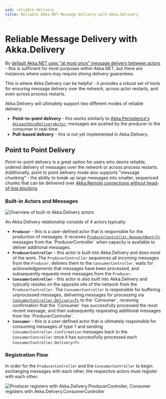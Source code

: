 ```yaml
---
uid: reliable-delivery
title: Reliable Akka.NET Message Delivery with Akka.Delivery
---
```


# Reliable Message Delivery with Akka.Delivery

By [default Akka.NET uses "at most once" message delivery between actors](xref:message-delivery-reliability) - this is sufficient for most purposes within Akka.NET, but there are instances where users may require strong delivery guarantees.

This is where Akka.Delivery can be helpful - it provides a robust set of tools for ensuring message delivery over the network, across actor restarts, and even across process restarts.

Akka.Delivery will ultimately support two different modes of reliable delivery:

* **Point-to-point delivery** - this works similarly to [Akka.Persistence's `AtLeastOnceDeliveryActor`](xref:at-least-once-delivery); messages are pushed by the producer to the consumer in real-time.
* **Pull-based delivery** - this is not yet implemented in Akka.Delivery.

## Point to Point Delivery

Point-to-point delivery is a great option for users who desire reliable, ordered delivery of messages over the network or across process restarts. Additionally, point to point delivery mode also supports "message chunking" - the ability to break up large messages into smaller, sequenced chunks that can be delivered over [Akka.Remote connections without head-of-line blocking](https://petabridge.com/blog/large-messages-and-sockets-in-akkadotnet/).

### Built-in Actors and Messages

![Overview of built-in Akka.Delivery actors](/images/actor/delivery/1-delivery-actors-overview.png)

An Akka.Delivery relationship consists of 4 actors typically:

* **`Producer`** - this is a user-defined actor that is responsible for the production of messages. It receives [`ProducerController.RequestNext<T>`](xref:Akka.Delivery.ProducerController.RequestNext`1) messages from the `ProducerController` when capacity is available to deliver additional messages.
* **`ProducerController`** - this actor is built into Akka.Delivery and does most of the work. The `ProducerController` sequences all incoming messages from the `Producer`, delivers them to the `ConsumerController`, waits for acknowledgements that messages have been processed, and subsequently requests more messages from the `Producer`.
* **`ConsumerController`** - this actor is also built into Akka.Delivery and typically resides on the opposite site of the network from the `ProducerController`. The `ConsumerController` is responsible for buffering unprocessed messages, delivering messages for processing via [`ConsumerController.Delivery<T>`](xref:Akka.Delivery.ConsumerController.Delivery`1) to the `Consumer`, receiving confirmation that the `Consumer` has successfully processed the most recent message, and then subsequently requesting additional messages from the `ProducerController`.
* **`Consumer`** - this is a user-defined actor that is ultimately responsible for consuming messages of type `T` and sending `ConsumerController.Confirmation` messages back to the `ConsumerController` once it has successfully processed each `ConsumerController.Delivery<T>`.

### Registration Flow

In order for the `ProducerController` and the `ConsumerController` to begin exchanging messages with each other, the respective actors must register with each other:

![Producer registers with Akka.Delivery.ProducerController, Consumer registers with Akka.Delivery.ConsumerController](/images/actor/delivery/2-delivery-registration.png)